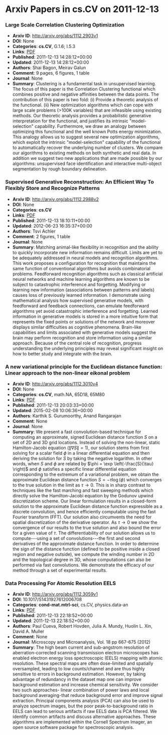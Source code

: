 # Arxiv Papers in cs.CV on 2011-12-13
### Large Scale Correlation Clustering Optimization
- **Arxiv ID**: http://arxiv.org/abs/1112.2903v1
- **DOI**: None
- **Categories**: **cs.CV**, G.1.6; I.5.3
- **Links**: [PDF](http://arxiv.org/pdf/1112.2903v1)
- **Published**: 2011-12-13 14:28:12+00:00
- **Updated**: 2011-12-13 14:28:12+00:00
- **Authors**: Shai Bagon, Meirav Galun
- **Comment**: 9 pages, 6 figures, 1 table
- **Journal**: None
- **Summary**: Clustering is a fundamental task in unsupervised learning. The focus of this paper is the Correlation Clustering functional which combines positive and negative affinities between the data points. The contribution of this paper is two fold: (i) Provide a theoretic analysis of the functional. (ii) New optimization algorithms which can cope with large scale problems (>100K variables) that are infeasible using existing methods. Our theoretic analysis provides a probabilistic generative interpretation for the functional, and justifies its intrinsic "model-selection" capability. Furthermore, we draw an analogy between optimizing this functional and the well known Potts energy minimization. This analogy allows us to suggest several new optimization algorithms, which exploit the intrinsic "model-selection" capability of the functional to automatically recover the underlying number of clusters. We compare our algorithms to existing methods on both synthetic and real data. In addition we suggest two new applications that are made possible by our algorithms: unsupervised face identification and interactive multi-object segmentation by rough boundary delineation.



### Supervised Generative Reconstruction: An Efficient Way To Flexibly Store and Recognize Patterns
- **Arxiv ID**: http://arxiv.org/abs/1112.2988v2
- **DOI**: None
- **Categories**: **cs.CV**
- **Links**: [PDF](http://arxiv.org/pdf/1112.2988v2)
- **Published**: 2011-12-13 18:10:11+00:00
- **Updated**: 2012-06-23 16:35:37+00:00
- **Authors**: Tsvi Achler
- **Comment**: 2 figures, 1 table
- **Journal**: None
- **Summary**: Matching animal-like flexibility in recognition and the ability to quickly incorporate new information remains difficult. Limits are yet to be adequately addressed in neural models and recognition algorithms. This work proposes a configuration for recognition that maintains the same function of conventional algorithms but avoids combinatorial problems. Feedforward recognition algorithms such as classical artificial neural networks and machine learning algorithms are known to be subject to catastrophic interference and forgetting. Modifying or learning new information (associations between patterns and labels) causes loss of previously learned information. I demonstrate using mathematical analysis how supervised generative models, with feedforward and feedback connections, can emulate feedforward algorithms yet avoid catastrophic interference and forgetting. Learned information in generative models is stored in a more intuitive form that represents the fixed points or solutions of the network and moreover displays similar difficulties as cognitive phenomena. Brain-like capabilities and limits associated with generative models suggest the brain may perform recognition and store information using a similar approach. Because of the central role of recognition, progress understanding the underlying principles may reveal significant insight on how to better study and integrate with the brain.



### A new variational principle for the Euclidean distance function: Linear approach to the non-linear eikonal problem
- **Arxiv ID**: http://arxiv.org/abs/1112.3010v4
- **DOI**: None
- **Categories**: **cs.CV**, math.NA, 65D18, 65M80
- **Links**: [PDF](http://arxiv.org/pdf/1112.3010v4)
- **Published**: 2011-12-13 20:03:33+00:00
- **Updated**: 2015-02-08 10:06:36+00:00
- **Authors**: Karthik S. Gurumoorthy, Anand Rangarajan
- **Comment**: None
- **Journal**: None
- **Summary**: We present a fast convolution-based technique for computing an approximate, signed Euclidean distance function $S$ on a set of 2D and 3D grid locations. Instead of solving the non-linear, static Hamilton-Jacobi equation ($\|\nabla S\|=1$), our solution stems from first solving for a scalar field $\phi$ in a linear differential equation and then deriving the solution for $S$ by taking the negative logarithm. In other words, when $S$ and $\phi$ are related by $\phi = \exp \left(-\frac{S}{\tau} \right)$ and $\phi$ satisfies a specific linear differential equation corresponding to the extremum of a variational problem, we obtain the approximate Euclidean distance function $S = -\tau \log(\phi)$ which converges to the true solution in the limit as $\tau \rightarrow 0$. This is in sharp contrast to techniques like the fast marching and fast sweeping methods which directly solve the Hamilton-Jacobi equation by the Godunov upwind discretization scheme. Our linear formulation results in a closed-form solution to the approximate Euclidean distance function expressible as a discrete convolution, and hence efficiently computable using the fast Fourier transform (FFT). Our solution also circumvents the need for spatial discretization of the derivative operator. As $\tau\rightarrow0$ we show the convergence of our results to the true solution and also bound the error for a given value of $\tau$. The differentiability of our solution allows us to compute---using a set of convolutions---the first and second derivatives of the approximate distance function. In order to determine the sign of the distance function (defined to be positive inside a closed region and negative outside), we compute the winding number in 2D and the topological degree in 3D, whose computations can also be performed via fast convolutions. We demonstrate the efficacy of our method through a set of experimental results.



### Data Processing For Atomic Resolution EELS
- **Arxiv ID**: http://arxiv.org/abs/1112.3059v1
- **DOI**: 10.1017/S1431927612006708
- **Categories**: **cond-mat.mtrl-sci**, cs.CV, physics.data-an
- **Links**: [PDF](http://arxiv.org/pdf/1112.3059v1)
- **Published**: 2011-12-13 22:18:52+00:00
- **Updated**: 2011-12-13 22:18:52+00:00
- **Authors**: Paul Cueva, Robert Hovden, Julia A. Mundy, Huolin L. Xin, David A. Muller
- **Comment**: None
- **Journal**: Microscopy and Microanalysis, Vol. 18 pp 667-675 (2012)
- **Summary**: The high beam current and sub-angstrom resolution of aberration-corrected scanning transmission electron microscopes has enabled electron energy loss spectroscopic (EELS) mapping with atomic resolution. These spectral maps are often dose-limited and spatially oversampled, leading to low counts/channel and are thus highly sensitive to errors in background estimation. However, by taking advantage of redundancy in the dataset map one can improve background estimation and increase chemical sensitivity. We consider two such approaches- linear combination of power laws and local background averaging-that reduce background error and improve signal extraction. Principal components analysis (PCA) can also be used to analyze spectrum images, but the poor peak-to-background ratio in EELS can lead to serious artifacts if raw EELS data is PCA filtered. We identify common artifacts and discuss alternative approaches. These algorithms are implemented within the Cornell Spectrum Imager, an open source software package for spectroscopic analysis.



